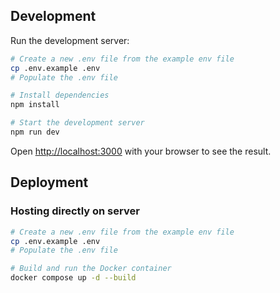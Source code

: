 
## Development

Run the development server:

```bash
# Create a new .env file from the example env file
cp .env.example .env
# Populate the .env file

# Install dependencies
npm install

# Start the development server
npm run dev
```

Open [http://localhost:3000](http://localhost:3000) with your browser to see the result.


## Deployment

### Hosting directly on server

```bash
# Create a new .env file from the example env file
cp .env.example .env
# Populate the .env file

# Build and run the Docker container
docker compose up -d --build
```
